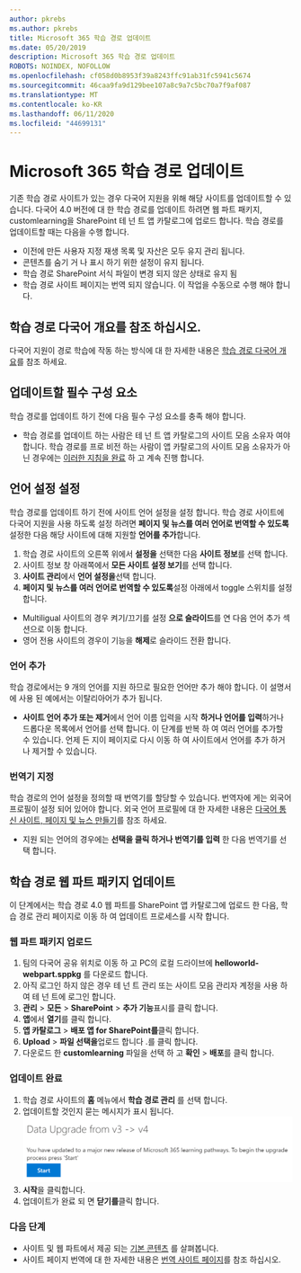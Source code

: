 ```yaml
---
author: pkrebs
ms.author: pkrebs
title: Microsoft 365 학습 경로 업데이트
ms.date: 05/20/2019
description: Microsoft 365 학습 경로 업데이트
ROBOTS: NOINDEX, NOFOLLOW
ms.openlocfilehash: cf058d0b8953f39a8243ffc91ab31fc5941c5674
ms.sourcegitcommit: 46caa9fa9d129bee107a8c9a7c5bc70a7f9af087
ms.translationtype: MT
ms.contentlocale: ko-KR
ms.lasthandoff: 06/11/2020
ms.locfileid: "44699131"
---
```

# <a name="update-microsoft-365-learning-pathways"></a>Microsoft 365 학습 경로 업데이트
기존 학습 경로 사이트가 있는 경우 다국어 지원을 위해 해당 사이트를 업데이트할 수 있습니다. 다국어 4.0 버전에 대 한 학습 경로를 업데이트 하려면 웹 파트 패키지, customlearning을 SharePoint 테 넌 트 앱 카탈로그에 업로드 합니다. 학습 경로를 업데이트할 때는 다음을 수행 합니다.  

- 이전에 만든 사용자 지정 재생 목록 및 자산은 모두 유지 관리 됩니다.
- 콘텐츠를 숨기 거 나 표시 하기 위한 설정이 유지 됩니다.
- 학습 경로 SharePoint 서식 파일이 변경 되지 않은 상태로 유지 됨
- 학습 경로 사이트 페이지는 번역 되지 않습니다. 이 작업을 수동으로 수행 해야 합니다.

## <a name="read-the-learning-pathways-multilingual-overview"></a>학습 경로 다국어 개요를 참조 하십시오.
다국어 지원이 경로 학습에 작동 하는 방식에 대 한 자세한 내용은 [학습 경로 다국어 개요](custom_overview_ml.md)를 참조 하세요. 

## <a name="prerequisites-to-update"></a>업데이트할 필수 구성 요소
학습 경로를 업데이트 하기 전에 다음 필수 구성 요소를 충족 해야 합니다.
- 학습 경로를 업데이트 하는 사람은 테 넌 트 앱 카탈로그의 사이트 모음 소유자 여야 합니다. 학습 경로를 프로 비전 하는 사람이 앱 카탈로그의 사이트 모음 소유자가 아닌 경우에는 [이러한 지침을 완료](addappadmin.md) 하 고 계속 진행 합니다. 

## <a name="set-language-settings"></a>언어 설정 설정 
학습 경로를 업데이트 하기 전에 사이트 언어 설정을 설정 합니다. 학습 경로 사이트에 다국어 지원을 사용 하도록 설정 하려면 **페이지 및 뉴스를 여러 언어로 번역할 수 있도록** 설정한 다음 해당 사이트에 대해 지원할 **언어를 추가**합니다.
1.  학습 경로 사이트의 오른쪽 위에서 **설정을** 선택한 다음 **사이트 정보**를 선택 합니다.
2.  사이트 정보 창 아래쪽에서 **모든 사이트 설정 보기**를 선택 합니다.
3.  **사이트 관리**에서 **언어 설정을**선택 합니다.
4.  **페이지 및 뉴스를 여러 언어로 번역할 수 있도록**설정 아래에서 toggle 스위치를 설정 합니다. 
- Multiligual 사이트의 경우 켜기/끄기를 설정 **으로 슬라이드**를 연 다음 언어 추가 섹션으로 이동 합니다. 
- 영어 전용 사이트의 경우이 기능을 **해제**로 슬라이드 전환 합니다.

### <a name="add-languages"></a>언어 추가
학습 경로에서는 9 개의 언어를 지원 하므로 필요한 언어만 추가 해야 합니다. 이 설명서에 사용 된 예에서는 이탈리아어가 추가 됩니다. 
- **사이트 언어 추가 또는 제거**에서 언어 이름 입력을 시작 **하거나 언어를 입력**하거나 드롭다운 목록에서 언어를 선택 합니다. 이 단계를 반복 하 여 여러 언어를 추가할 수 있습니다. 언제 든 지이 페이지로 다시 이동 하 여 사이트에서 언어를 추가 하거나 제거할 수 있습니다.
 
### <a name="assign-translators"></a>번역기 지정
학습 경로의 언어 설정을 정의할 때 번역기를 할당할 수 있습니다. 번역자에 게는 외국어 프로필이 설정 되어 있어야 합니다. 외국 언어 프로필에 대 한 자세한 내용은 [다국어 통신 사이트, 페이지 및 뉴스 만들기](https://support.office.com/en-us/article/2bb7d610-5453-41c6-a0e8-6f40b3ed750c)를 참조 하세요.  
- 지원 되는 언어의 경우에는 **선택을 클릭 하거나 번역기를 입력** 한 다음 번역기를 선택 합니다. 

## <a name="update-the-learning-pathways-web-part-package"></a>학습 경로 웹 파트 패키지 업데이트
이 단계에서는 학습 경로 4.0 웹 파트를 SharePoint 앱 카탈로그에 업로드 한 다음, 학습 경로 관리 페이지로 이동 하 여 업데이트 프로세스를 시작 합니다.

### <a name="upload-the-web-part-package"></a>웹 파트 패키지 업로드
1.  팀의 다국어 공유 위치로 이동 하 고 PC의 로컬 드라이브에 **helloworld-webpart.sppkg** 를 다운로드 합니다. 
2.  아직 로그인 하지 않은 경우 테 넌 트 관리 또는 사이트 모음 관리자 계정을 사용 하 여 테 넌 트에 로그인 합니다. 
3.  **관리**  >  **모든**  >  **SharePoint**  >  **추가 기능**표시를 클릭 합니다. 
4.  **앱**에서 **열기**를 클릭 합니다. 
5.  **앱 카탈로그**  >  **배포 앱 for SharePoint를**클릭 합니다. 
6.  **Upload**  >  **파일 선택을**업로드 합니다 .를 클릭 합니다. 
7.  다운로드 한 **customlearning** 파일을 선택 하 고 **확인**  >  **배포**를 클릭 합니다. 

### <a name="complete-the-update"></a>업데이트 완료
1.  학습 경로 사이트의 **홈** 메뉴에서 **학습 경로 관리** 를 선택 합니다. 
2.  업데이트할 것인지 묻는 메시지가 표시 됩니다. 
![custom_update_adminprompt_ml.png](media/custom_update_adminprompt_ml.png)
3.  **시작**을 클릭합니다. 
4. 업데이트가 완료 되 면 **닫기를**클릭 합니다. 

### <a name="next-steps"></a>다음 단계
- 사이트 및 웹 파트에서 제공 되는 [기본 콘텐츠](custom_exploresite.md) 를 살펴봅니다.
- 사이트 페이지 번역에 대 한 자세한 내용은 [번역 사이트 페이지](custom_translate_page_ml.md)를 참조 하십시오. 

